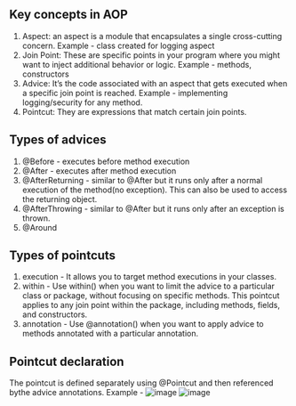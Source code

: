 ## Key concepts in AOP
1. Aspect: an aspect is a module that encapsulates a single cross-cutting concern. Example - class created for logging aspect
2. Join Point: These are specific points in your program where you might want to inject additional behavior or logic. Example - methods, constructors
3. Advice: It’s the code associated with an aspect that gets executed when a specific join point is reached. Example - implementing logging/security for any method. 
4. Pointcut: They are expressions that match certain join points.

## Types of advices
1. @Before - executes before method execution
2. @After - executes after method execution
3. @AfterReturning - similar to @After but it runs only after a normal execution of the method(no exception). This can also be used to access the returning object.
4. @AfterThrowing - similar to @After but it runs only after an exception is thrown.
5. @Around

## Types of pointcuts
1. execution - It allows you to target method executions in your classes.
2. within - Use within() when you want to limit the advice to a particular class or package, without focusing on specific methods. This pointcut applies to any join point within the package, including methods, fields, and constructors.
3. annotation - Use @annotation() when you want to apply advice to methods annotated with a particular annotation.

## Pointcut declaration
The pointcut is defined separately using @Pointcut and then referenced bythe advice annotations. Example -
![image](https://github.com/user-attachments/assets/a4238998-5186-45ec-9f46-6b9bba4bdd05)
![image](https://github.com/user-attachments/assets/89d71ad2-f5cb-4b2b-a65e-65bebc2a15c4)
